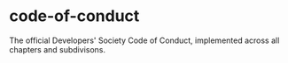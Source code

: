 # code-of-conduct
The official Developers' Society Code of Conduct, implemented across all chapters and subdivisons.
